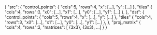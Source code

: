 {
    "src":
    {
        "control_points":
        {
            "cols":5,
            "rows":4,
            "x": [...],
            "y": [...]
        },
        "tiles"
        {
            "cols":4,
            "rows":3,
            "x0": [...],
            "x1": [...],
            "y0": [...],
            "y1": [...]
        },
    },
    "dst":
    {
        "control_points":
        {
            "cols":5,
            "rows":4,
            "x": [...],
            "y": [...]
        },
        "tiles"
        {
            "cols":4,
            "rows":3,
            "x0": [...],
            "x1": [...],
            "y0": [...],
            "y1": [...]
        },
    },
    "proj_matrix"
    {
        "cols":4,
        "rows":3,
        "matrices":
        [ {3x3}, {3x3}, ...]
    }
}